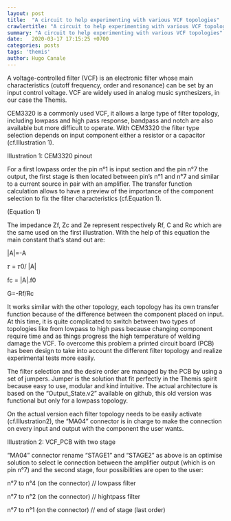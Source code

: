 ```yaml
---
layout: post
title:  "A circuit to help experimenting with various VCF topologies"
crawlertitle: "A circuit to help experimenting with various VCF topologies"
summary: "A circuit to help experimenting with various VCF topologies"
date:   2020-03-17 17:15:25 +0700
categories: posts
tags: 'themis'
author: Hugo Canale
---
```


A voltage-controlled filter (VCF) is an electronic filter whose main characteristics (cutoff frequency, order and resonance) can be set by an input control voltage. VCF are widely used in analog music synthesizers, in our case the Themis. 

CEM3320 is a commonly used VCF, it allows a large type of filter topology, including lowpass and high pass response, bandpass and notch are also available but more difficult to operate. With CEM3320 the filter type selection depends on input component either a resistor or a capacitor (cf.Illustration 1).

Illustration 1: CEM3320 pinout

For a first lowpass order the pin n°1 is input section and the pin n°7 the output, the first stage is then located between pin’s n°1 and n°7 and similar to a current source in pair with an amplifier. The transfer function calculation allows to have a preview of the importance of the component selection to fix the filter characteristics (cf.Equation 1).

(Equation 1)

The impedance Zf, Zc and Ze represent respectively Rf, C and Rc which are the same used on the first illustration. With the help of this equation the main constant that’s stand out are: 

|A|=-A			

𝜏 = 𝜏0/ |A|

fc = |A|.f0

G=-Rf/Rc

It works similar with the other topology, each topology has its own transfer function because of the difference between the component placed on input. At this time, it is quite complicated to switch between two types of topologies like from lowpass to high pass because changing component require time and as things progress the high temperature of welding damage the VCF. To overcome this problem a printed circuit board (PCB) has been design to take into account the different filter topology and realize experimental tests more easily. 

The filter selection and the desire order are managed by the PCB by using a set of jumpers. Jumper is the solution that fit perfectly in the Themis spirit because easy to use, modular and kind intuitive. The actual architecture is based on the “Output_State.v2” available on github, this old version was functional but only for a lowpass topology. 

On the actual version each filter topology needs to be easily activate (cf.Illustration2), the “MA04” connector is in charge to make the connection on every input and output with the component the user wants. 

Illustration 2: VCF_PCB with two stage

“MA04” connector rename “STAGE1” and “STAGE2” as above is an optimise solution to select le connection between the amplifier output (which is on pin n°7) and the second stage, four possibilities are open to the user:

n°7 to n°4 (on the connector) // lowpass filter

n°7 to n°2 (on the connector) // hightpass filter

n°7 to n°1 (on the connector) // end of stage (last order)
